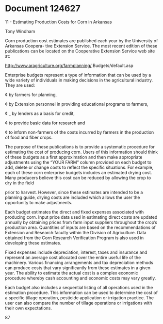 # Document 124627

11 - Estimating Production Costs for
Corn in Arkansas

Tony Windham

Corn production cost estimates are published
each year by the University of Arkansas Coopera-
tive Extension Service. The most recent edition of
these publications can be located on the Cooperative
Extension Service web site at:

http://www.aragriculture.org/farmplanning/
Budgets/default.asp

Enterprise budgets represent a type of
information that can be used by a wide variety of
individuals in making decisions in the agricultural
industry. They are used:

¢ by farmers for planning,

¢ by Extension personnel in providing educational
programs to farmers,

¢ _ by lenders as a basis for credit,

¢ to provide basic data for research and

¢ to inform non-farmers of the costs incurred by
farmers in the production of food and fiber
crops.

The purpose of these publications is to provide
a systematic procedure for estimating the cost of
producing corn. Users of this information should
think of these budgets as a first approximation and
then make appropriate adjustments using the
“YOUR FARM” column provided on each budget
to add, delete or change costs to reflect the specific
situations. For example, each of these corn
enterprise budgets includes an estimated drying
cost. Many producers believe this cost can be
reduced by allowing the crop to dry in the field

prior to harvest. However, since these estimates are
intended to be a planning guide, drying costs are
included which allows the user the opportunity to
make adjustments.

Each budget estimates the direct and fixed
expenses associated with producing corn. Input
price data used in estimating direct costs are
updated annually by obtaining prices from farm
input suppliers throughout the crop’s production
area. Quantities of inputs are based on the
recommendations of Extension and Research faculty
within the Division of Agriculture. Data obtained
from the Corn Research Verification Program is also
used in developing these estimates.

Fixed expenses include depreciation, interest,
taxes and insurance and represent an average cost
allocated over the entire useful life of the
machinery. Various financing arrangements and tax
depreciation methods can produce costs that vary
significantly from these estimates in a given year.
The ability to estimate the actual cost is a complex
economic procedure whereby cash accounting and
economic costs may vary greatly.

Each budget also includes a sequential listing of
all operations used in the estimation procedure. This
information can be used to determine the cost of a
specific tillage operation, pesticide application or
irrigation practice. The user can also compare the
number of tillage operations or irrigations with their
own expectations.

87